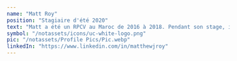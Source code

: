 ```yaml
---
name: "Matt Roy"
position: "Stagiaire d'été 2020"
text: "Matt a été un RPCV au Maroc de 2016 à 2018. Pendant son stage, il s'est associé à Blake Steiner pour créer un 'Atelier de santé' destiné aux jeunes marocains. Il a également aidé à rédiger la proposition de projet pour nos fours de poterie alimentés par des déchets à Tameslouht, qui sont maintenant prêts à être financés."
symbol: "/notassets/icons/uc-white-logo.png"
pic: "/notassets/Profile Pics/Pic.webp"
linkedIn: "https://www.linkedin.com/in/matthewjroy"
---
```

